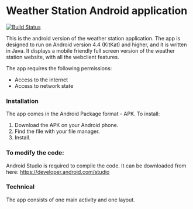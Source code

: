 # Weather Station Android application



[![Build Status](https://travis-ci.org/joemccann/dillinger.svg?branch=master)](https://travis-ci.org/joemccann/dillinger)

This is the android version of the weather station application. The app is designed to run on Android version 4.4 (KitKat) and higher, and it is written in Java. It displays a mobile friendly full screen version of the weather station website, with all the webclient features.


The app requires the following permissions:
- Access to the internet
- Access to network state

### Installation
The app comes in the Android Package format - APK. To install:
1. Download the APK on your Android phone.
2. Find the file with your file manager.
3. Install.

### To modify the code:
Android Studio is required to compile the code. It can be downloaded from here:
https://developer.android.com/studio

### Technical 
The app consists of one main activity and one layout.
